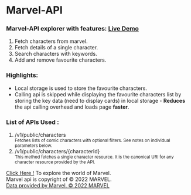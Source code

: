 # Marvel-API

### Marvel-API explorer with features: <a href="https://aryanitish123.github.io/superhero-hunter/">Live Demo</a>

  <ol>
    <li>Fetch characters from marvel.</li>
    <li>Fetch details of a single character.</li>
    <li>Search characters with keywords.</li>
    <li>Add and remove favourite characters.</li>
  </ol>

### Highlights:

<ul>
  <li>Local storage is used to store the favourite characters.</li>
  <li>Calling api is skipped while displaying the favourite characters list by storing the key data (need to display cards) in local storage - <strong>Reduces</strong> the api calling overhead and loads page <strong>faster</strong>.</li>
</ul>

### List of APIs Used :

  <ol>
    <li> /v1/public/characters </li>
    <small> Fetches lists of comic characters with optional filters. See notes on individual parameters below. </small>
    <li> /v1/public/characters/{characterId} </li>
    <small> This method fetches a single character resource. It is the canonical URI for any character resource provided by the API. </small>
  </ol>

<a href="">Click Here !</a> To explore the world of Marvel. <br>
Marvel api is copyright of © 2022 MARVEL. <br>
<a href="http://marvel.com">Data provided by Marvel. © 2022 MARVEL</a>
